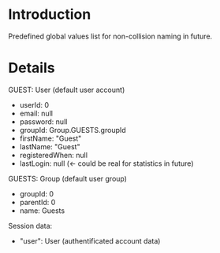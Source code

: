 # Introduction #

Predefined global values list for non-collision naming in future.

# Details #

GUEST: User (default user account)
  * userId: 0
  * email: null
  * password: null
  * groupId: Group.GUESTS.groupId
  * firstName: "Guest"
  * lastName: "Guest"
  * registeredWhen: null
  * lastLogin: null (<- could be real for statistics in future)

GUESTS: Group (default user group)
  * groupId: 0
  * parentId: 0
  * name: Guests

Session data:
  * "user": User (authentificated account data)